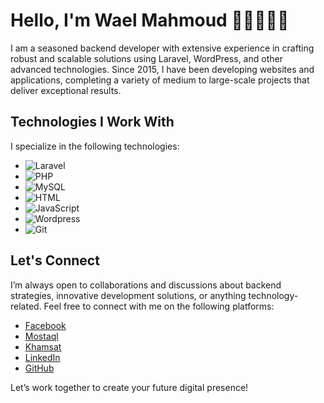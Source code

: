 # Hello, I'm Wael Mahmoud 👋👋👋👋👋
I am a seasoned backend developer with extensive experience in crafting robust and scalable solutions using Laravel, WordPress, and other advanced technologies. Since 2015, I have been developing websites and applications, completing a variety of medium to large-scale projects that deliver exceptional results.
## Technologies I Work With
I specialize in the following technologies:
- ![Laravel](https://img.shields.io/badge/Laravel-FF2D20?style=for-the-badge&logo=laravel&logoColor=white) 
- ![PHP](https://img.shields.io/badge/PHP-777BB4?style=for-the-badge&logo=php&logoColor=white)
- ![MySQL](https://img.shields.io/badge/MySQL-4479A1?style=for-the-badge&logo=mysql&logoColor=white)
- ![HTML](https://img.shields.io/badge/HTML5-E34F26?style=for-the-badge&logo=html5&logoColor=white)
- ![JavaScript](https://img.shields.io/badge/JavaScript-F7DF1E?style=for-the-badge&logo=javascript&logoColor=black)
- ![Wordpress](https://img.shields.io/badge/Wordpress-2496ED?style=for-the-badge&logo=wordpress&logoColor=white)
- ![Git](https://img.shields.io/badge/Git-F05032?style=for-the-badge&logo=git&logoColor=white)
## Let's Connect

I’m always open to collaborations and discussions about backend strategies, innovative development solutions, or anything technology-related. Feel free to connect with me on the following platforms:

- [Facebook](https://www.facebook.com/waelmahmoud.d/) 
- [Mostaql](https://mostaql.com/u/UnderCover)
- [Khamsat](https://khamsat.com/user/waelsad)
- [LinkedIn](https://www.linkedin.com/in/wael-mahmoud-72a08711a/) 
- [GitHub](https://github.com/WaelMz)

Let’s work together to create your future digital presence!
